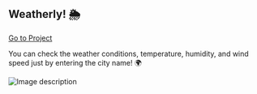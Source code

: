 ## Weatherly! 🌦 
[Go to Project](https://km-js.github.io/weatherly/)

You can check the weather conditions, temperature, humidity, and wind speed just by entering the city name! 🌍

![Image description](https://dev-to-uploads.s3.amazonaws.com/uploads/articles/e37dcr7jxw4pan1mfzdh.png)

